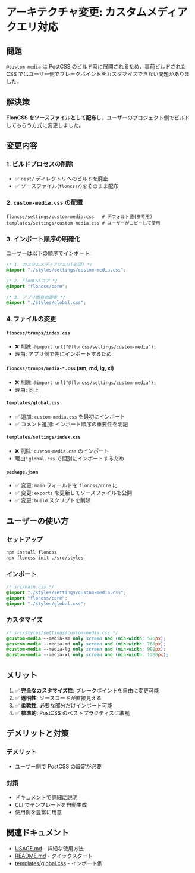 # アーキテクチャ変更: カスタムメディアクエリ対応

## 問題

`@custom-media` は PostCSS のビルド時に展開されるため、事前ビルドされた CSS ではユーザー側でブレークポイントをカスタマイズできない問題がありました。

## 解決策

**FlonCSS をソースファイルとして配布**し、ユーザーのプロジェクト側でビルドしてもらう方式に変更しました。

## 変更内容

### 1. ビルドプロセスの削除

- ✅ `dist/` ディレクトリへのビルドを廃止
- ✅ ソースファイル(`floncss/`)をそのまま配布

### 2. `custom-media.css` の配置

```
floncss/settings/custom-media.css   # デフォルト値(参考用)
templates/settings/custom-media.css # ユーザーがコピーして使用
```

### 3. インポート順序の明確化

ユーザーは以下の順序でインポート:

```css
/* 1. カスタムメディアクエリ(必須) */
@import "./styles/settings/custom-media.css";

/* 2. FlonCSSコア */
@import "floncss/core";

/* 3. アプリ固有の設定 */
@import "./styles/global.css";
```

### 4. ファイルの変更

#### `floncss/trumps/index.css`

- ❌ 削除: `@import url("@floncss/settings/custom-media");`
- 理由: アプリ側で先にインポートするため

#### `floncss/trumps/media-*.css` (sm, md, lg, xl)

- ❌ 削除: `@import url("@floncss/settings/custom-media");`
- 理由: 同上

#### `templates/global.css`

- ✅ 追加: `custom-media.css` を最初にインポート
- ✅ コメント追加: インポート順序の重要性を明記

#### `templates/settings/index.css`

- ❌ 削除: `custom-media.css` のインポート
- 理由: `global.css` で個別にインポートするため

#### `package.json`

- ✅ 変更: `main` フィールドを `floncss/core` に
- ✅ 変更: `exports` を更新してソースファイルを公開
- ✅ 変更: `build` スクリプトを削除

## ユーザーの使い方

### セットアップ

```bash
npm install floncss
npx floncss init ./src/styles
```

### インポート

```css
/* src/main.css */
@import "./styles/settings/custom-media.css";
@import "floncss/core";
@import "./styles/global.css";
```

### カスタマイズ

```css
/* src/styles/settings/custom-media.css */
@custom-media --media-sm only screen and (min-width: 576px);
@custom-media --media-md only screen and (min-width: 768px);
@custom-media --media-lg only screen and (min-width: 992px);
@custom-media --media-xl only screen and (min-width: 1200px);
```

## メリット

1. ✅ **完全なカスタマイズ性**: ブレークポイントを自由に変更可能
2. ✅ **透明性**: ソースコードが直接見える
3. ✅ **柔軟性**: 必要な部分だけインポート可能
4. ✅ **標準的**: PostCSS のベストプラクティスに準拠

## デメリットと対策

### デメリット

- ユーザー側で PostCSS の設定が必要

### 対策

- ドキュメントで詳細に説明
- CLI でテンプレートを自動生成
- 使用例を豊富に用意

## 関連ドキュメント

- [USAGE.md](./USAGE.md) - 詳細な使用方法
- [README.md](./README.md) - クイックスタート
- [templates/global.css](./templates/global.css) - インポート例
